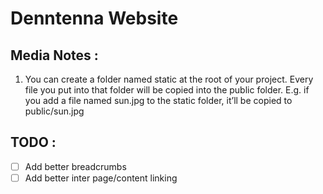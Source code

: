 # Denntenna Website

## Media Notes :

1. You can create a folder named static at the root of your project. Every file you put into that folder will be copied into the public folder. E.g. if you add a file named sun.jpg to the static folder, it’ll be copied to public/sun.jpg

## TODO :

- [ ] Add better breadcrumbs
- [ ] Add better inter page/content linking
